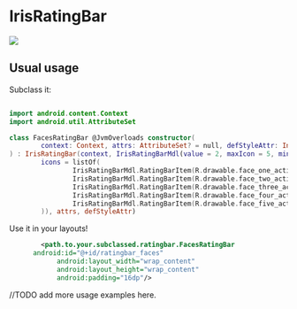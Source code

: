 # IrisRatingBar

[![](https://jitpack.io/v/inlacou/IrisRatingBar.svg)](https://jitpack.io/#inlacou/IrisRatingBar)

## Usual usage

Subclass it:

```kt

import android.content.Context
import android.util.AttributeSet

class FacesRatingBar @JvmOverloads constructor(
        context: Context, attrs: AttributeSet? = null, defStyleAttr: Int = 0
) : IrisRatingBar(context, IrisRatingBarMdl(value = 2, maxIcon = 5, minValue = 0, editable = true, singleSelection = true,
        icons = listOf(
                IrisRatingBarMdl.RatingBarItem(R.drawable.face_one_active, R.drawable.face_one_not_active),
                IrisRatingBarMdl.RatingBarItem(R.drawable.face_two_active, R.drawable.face_two_not_active),
                IrisRatingBarMdl.RatingBarItem(R.drawable.face_three_active, R.drawable.face_three_not_active),
                IrisRatingBarMdl.RatingBarItem(R.drawable.face_four_active, R.drawable.face_four_not_active),
                IrisRatingBarMdl.RatingBarItem(R.drawable.face_five_active, R.drawable.face_five_not_active)
        )), attrs, defStyleAttr)
```

Use it in your layouts!

```xml
		<path.to.your.subclassed.ratingbar.FacesRatingBar
      android:id="@+id/ratingbar_faces"
			android:layout_width="wrap_content"
			android:layout_height="wrap_content"
			android:padding="16dp"/>
```

//TODO add more usage examples here.
